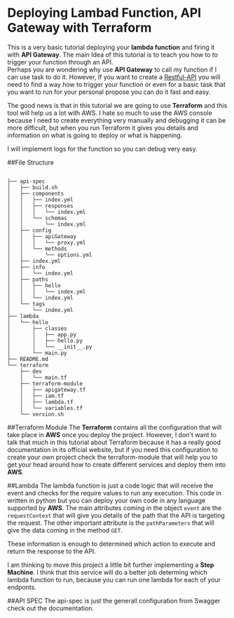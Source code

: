 # Deploying Lambad Function, API Gateway with Terraform

This is a very basic tutorial deploying your **lambda function** and firing it with **API Gateway**. The main Idea of this tutorial is to teach you how to to trigger your function through an API. <br/>
Perhaps you are wondering why use **API Gateway** to call my function if I can use task to do it. However, If you want to create a [Restful-API](https://restfulapi.net/) you will need to find a way how to trigger your function or even for a basic task that you want to run for your personal propose you can do it fast and easy. 


The good news is that in this tutorial we are going to use **Terraform** and this tool will help us a lot with AWS. I hate so much to use the AWS console because I need to create everything very manually and debugging it can be more difficult, but when you run Terraform it gives you details and information on what is going to deploy or what is happening.  


I will implement logs for the function so you can debug very easy.  

##File Structure
```buildoutcfg

├── api-spec
│   ├── build.sh
│   ├── components
│   │   ├── index.yml
│   │   ├── responses
│   │   │   └── index.yml
│   │   └── schemas
│   │       └── index.yml
│   ├── config
│   │   ├── apiGateway
│   │   │   └── proxy.yml
│   │   └── methods
│   │       └── options.yml
│   ├── index.yml
│   ├── info
│   │   └── index.yml
│   ├── paths
│   │   ├── hello
│   │   │   └── index.yml
│   │   └── index.yml
│   └── tags
│       └── index.yml
├── lambda
│   └── hello
│       ├── classes
│       │   ├── app.py
│       │   ├── hello.py
│       │   └── __init__.py
│       └── main.py
├── README.md
└── terraform
    ├── dev
    │   └── main.tf
    ├── terraform-module
    │   ├── apigateway.tf
    │   ├── iam.tf
    │   ├── lambda.tf
    │   └── variables.tf
    └── version.sh
```

##Terraform Module
The **Terraform** contains all the configuration that will take place in **AWS** once you deploy the project. However, I don't want to talk that much in this tutorial about Terraform because it has a really good documentation in its official website, but if you need this configuration to create your own project check the terraform-module that will help you to get your head around how to create different services and deploy them into **AWS**.


##Lambda
The lambda function is just a code logic that will receive the event and checks for the require values to run any execution. This code in written in python but you can deploy your own code in any language supported by **AWS**.
The main attributes coming in the object `event` are the `requestContext` that will give you details of the path that the API is targeting the request. The other important attribute is the `pathParameters` that will give the data coming in the method `GET`.  


These information is enough to determined which action to execute and return the response to the API. 

I am thinking to move this project a little bit further implementing a **Step Machine**. I think that this service will do a better job determing which lambda function to run, because you can run one lambda for each of your endponts. 

##API SPEC
The api-spec is just the generall configuration from Swagger check out the documentation. 
